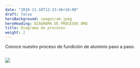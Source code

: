 ```yaml
---
date: "2018-11-18T12:33:46+10:00"
draft: false
heroBackground: images/am.jpeg
heroHeading: DIAGRAMA DE PROCESOS AMQ 
title: Diagrama de procesos 
weight: 2
---
```


Conoce nuestro proceso de fundición de aluminio paso a paso.

![![](/images/DP2.png)](/images/DP1.png)

![](/images/DP2.png)
